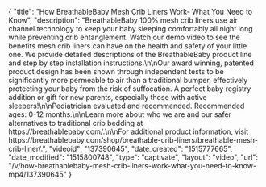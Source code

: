 {
    "title": "How BreathableBaby Mesh Crib Liners Work- What You Need to Know",
    "description": "BreathableBaby 100% mesh crib liners use air channel technology to keep your baby sleeping comfortably all night long while preventing crib entanglement. Watch our demo video to see the benefits mesh crib liners can have on the health and safety of your little one. We provide detailed descriptions of the BreathableBaby product line and step by step installation instructions.\n\nOur award winning, patented product design has been shown through independent tests to be significantly more permeable to air than a traditional bumper, effectively protecting your baby from the risk of suffocation. A perfect baby registry addition or gift for new parents, especially those with active sleepers!\n\nPediatrician evaluated and recommended. Recommended ages: 0-12 months.\n\nLearn more about who we are and our safer alternatives to traditional crib bedding at https:\/\/breathablebaby.com\/.\n\nFor additional product information, visit https:\/\/breathablebaby.com\/shop\/breathable-crib-liners\/breathable-mesh-crib-liner\/.",
    "videoid": "137390645",
    "date_created": "1515777665",
    "date_modified": "1515800748",
    "type": "captivate",
    "layout": "video",
    "url": "\/v\/how-breathablebaby-mesh-crib-liners-work-what-you-need-to-know-mp4\/137390645"
}